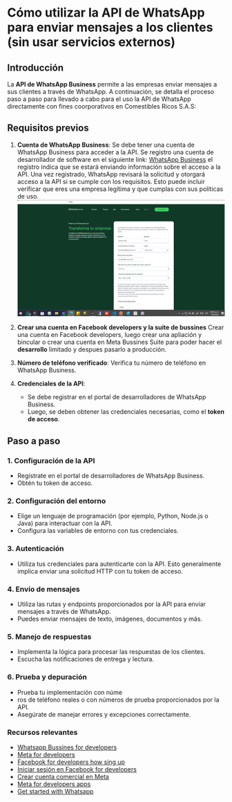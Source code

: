 # Cómo utilizar la API de WhatsApp para enviar mensajes a los clientes (sin usar servicios externos)

## Introducción

La **API de WhatsApp Business** permite a las empresas enviar mensajes a sus clientes a través de WhatsApp. A continuación, se detalla el proceso paso a paso para llevado a cabo para el uso la API de WhatsApp directamente con fines coorporativos en Comestibles Ricos S.A.S:

## Requisitos previos

1. **Cuenta de WhatsApp Business**: Se debe tener una cuenta de WhatsApp Business para acceder a la API. Se registro una cuenta de desarrollador de software en el siguiente link: [WhatsApp Business](https://www.whatsapp.com/business/) el registro indica que se estará enviando información sobre el acceso a la API. Una vez registrado, WhatsApp revisará la solicitud y otorgará acceso a la API si se cumple con los requisitos. Esto puede incluir verificar que eres una empresa legítima y que cumplas con sus políticas de uso.
   ![alt text](images/image.png)

2. **Crear una cuenta en Facebook developers y la suite de bussines** Crear una cuenta en Facebook developers, luego crear una apliación y bincular o crear una cuenta en Meta Bussines Suite para poder hacer el **desarrollo** limitado y despues pasarlo a producción.

3. **Número de teléfono verificado**: Verifica tu número de teléfono en WhatsApp Business.

4. **Credenciales de la API**:
   - Se debe registrar en el portal de desarrolladores de WhatsApp Business.
   - Luego, se deben obtener las credenciales necesarias, como el **token de acceso**.

## Paso a paso

### 1. Configuración de la API

- Regístrate en el portal de desarrolladores de WhatsApp Business.
- Obtén tu token de acceso.

### 2. Configuración del entorno

- Elige un lenguaje de programación (por ejemplo, Python, Node.js o Java) para interactuar con la API.
- Configura las variables de entorno con tus credenciales.

### 3. Autenticación

- Utiliza tus credenciales para autenticarte con la API. Esto generalmente implica enviar una solicitud HTTP con tu token de acceso.

### 4. Envío de mensajes

- Utiliza las rutas y endpoints proporcionados por la API para enviar mensajes a través de WhatsApp.
- Puedes enviar mensajes de texto, imágenes, documentos y más.

### 5. Manejo de respuestas

- Implementa la lógica para procesar las respuestas de los clientes.
- Escucha las notificaciones de entrega y lectura.

### 6. Prueba y depuración

- Prueba tu implementación con núme
- ros de teléfono reales o con números de prueba proporcionados por la API.
- Asegúrate de manejar errores y excepciones correctamente.

### Recursos relevantes

- [Whatsapp Bussines for developers](https://business.whatsapp.com/developers/developer-hub?lang=es_LA)
- [Meta for developers](https://developers.facebook.com/?no_redirect=1)
- [Facebook for developers how sing up](https://developers.facebook.com/docs/development/register)
- [Iniciar sesión en Facebook for developers](https://www.facebook.com/login.php?next=https%3A%2F%2Fdevelopers.facebook.com%2Fasync%2Fregistration)
- [Crear cuenta comercial en Meta](https://business.facebook.com/overview/?business_creation_redirect_uri=https%3A%2F%2Fdevelopers.facebook.com%2Fapps%2F3344396579036872%2Fwhatsapp-business%2Fwa-dev-console%2F)
- [Meta for developers apps](https://developers.facebook.com/apps/)
- [Get started with Whatsapp](https://developers.facebook.com/docs/whatsapp/cloud-api/get-started)
